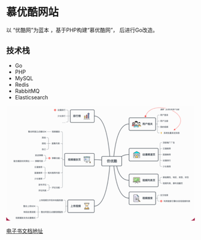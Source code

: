<!--
 * @Description:
 * @Author: neozhang
 * @Date: 2022-01-06 23:46:07
 * @LastEditors: neozhang
 * @LastEditTime: 2022-04-23 11:44:32
-->
# 慕优酷网站  

以 “优酷网”为蓝本 ，基于PHP构建“慕优酷网”， 后进行Go改造。  

## 技术栈  

- Go  
- PHP  
- MySQL
- Redis  
- RabbitMQ  
- Elasticsearch  

![](res/project.png)  

[电子书文档地址](http://book.qingwakong.com/fyouku/4.9.html)  